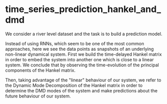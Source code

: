 # time_series_prediction_hankel_and_dmd

We consider a river level dataset and the task is to build a prediction model. 

Instead of using RNNs, which seem to be one of the most common approaches, here we see the data points as snapshots of an underlying
non-linear dynamical system. First we build the time-delayed Hankel matrix in order to embed the system into another one which is 
close to a linear system. We conclude that by observing the time-evolution of the principal components of the Hankel matrix.

Then, taking advantage of the "linear" behaviour of our system, we refer to the Dynamic Mode Decomposition of the Hankel matrix in order to
determine the DMD modes of the system and make predictions about the future behaviour of our system.
